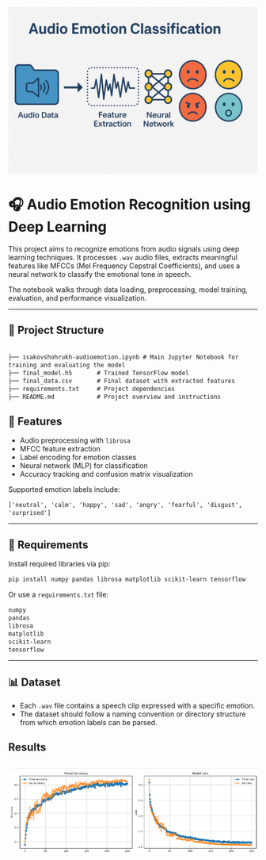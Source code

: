 ![A](https://github.com/isakovsh/Emotion-detection/blob/master/image.png?raw=True)
# 🎧 Audio Emotion Recognition using Deep Learning

This project aims to recognize emotions from audio signals using deep learning techniques. It processes `.wav` audio files, extracts meaningful features like MFCCs (Mel Frequency Cepstral Coefficients), and uses a neural network to classify the emotional tone in speech.

The notebook walks through data loading, preprocessing, model training, evaluation, and performance visualization.

---

## 📁 Project Structure
```

├── isakovshohrukh-audioemotion.ipynb # Main Jupyter Notebook for training and evaluating the model
├── final_model.h5       # Trained TensorFlow model
├── final_data.csv       # Final dataset with extracted features
├── requirements.txt     # Project dependencies
├── README.md            # Project overview and instructions
```
## 🚀 Features

- Audio preprocessing with `librosa`  
- MFCC feature extraction  
- Label encoding for emotion classes  
- Neural network (MLP) for classification  
- Accuracy tracking and confusion matrix visualization  

Supported emotion labels include:

```
['neutral', 'calm', 'happy', 'sad', 'angry', 'fearful', 'disgust', 'surprised']
```

---

## 🧰 Requirements

Install required libraries via pip:

```bash
pip install numpy pandas librosa matplotlib scikit-learn tensorflow
```

Or use a `requirements.txt` file:

```text
numpy
pandas
librosa
matplotlib
scikit-learn
tensorflow
```

---

## 📊 Dataset

- Each `.wav` file contains a speech clip expressed with a specific emotion.
- The dataset should follow a naming convention or directory structure from which emotion labels can be parsed. 

## Results 
![A](https://github.com/isakovsh/Emotion-detection/blob/master/results.png?raw=True)
---





